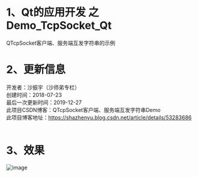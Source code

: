 # 1、Qt的应用开发 之 Demo_TcpSocket_Qt
QTcpSocket客户端、服务端互发字符串的示例
<BR/> 
# 2、更新信息
开发者：沙振宇（沙师弟专栏）<BR/>
创建时间：2018-07-23<BR/>
最后一次更新时间：2019-12-27<BR/>
此项目CSDN博客：QTcpSocket客户端、服务端互发字符串Demo <BR/>
此项目博客地址：https://shazhenyu.blog.csdn.net/article/details/53283686 <BR/>
<BR/>
# 3、效果
![image](https://github.com/ShaShiDiZhuanLan/Demo_MessageChat_Qt/blob/master/%E6%95%88%E6%9E%9C1.png) 